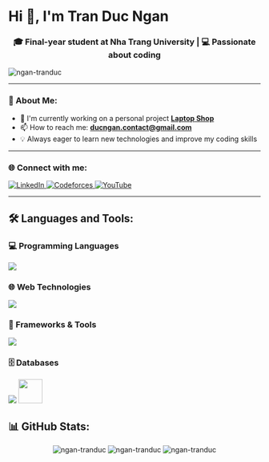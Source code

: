 # Hi 👋, I'm Tran Duc Ngan

<div align="center">

### 🎓 Final-year student at Nha Trang University | 💻 Passionate about coding

<p align="left"> <img src="https://komarev.com/ghpvc/?username=ngan-tranduc&label=Profile%20views&color=0e75b6&style=flat" alt="ngan-tranduc" /> </p>

</div>

---

### 🔭 About Me:
- 🚀 I'm currently working on a personal project [**Laptop Shop**](https://github.com/ngan-tranduc/laptop-store-web)
- 📫 How to reach me: **ducngan.contact@gmail.com**
- 💡 Always eager to learn new technologies and improve my coding skills

---

### 🌐 Connect with me:

<div align="center">

<p align="left">
<a href="https://linkedin.com/in/ngan-tran-duc-99bbb8371" target="_blank">
  <img src="https://img.shields.io/badge/LinkedIn-0077B5?style=for-the-badge&logo=linkedin&logoColor=white" alt="LinkedIn"/>
</a>
<a href="https://codeforces.com/profile/_nganj" target="_blank">
  <img src="https://img.shields.io/badge/Codeforces-445f9d?style=for-the-badge&logo=Codeforces&logoColor=white" alt="Codeforces"/>
</a>
  <a href="https://www.youtube.com/@tranducngan" target="_blank">
  <img src="https://img.shields.io/badge/YouTube-FF0000?style=for-the-badge&logo=youtube&logoColor=white" alt="YouTube"/>
</a>
</div>
</p>

</div>

---

## 🛠️ Languages and Tools:

### 💻 Programming Languages
<p align="left">
<img src="https://skillicons.dev/icons?i=c,cpp,cs,java,python,js,dart&theme=light" />
</p>

### 🌐 Web Technologies  
<p align="left">
<img src="https://skillicons.dev/icons?i=html,css,bootstrap&theme=light" />
</p>

### 🚀 Frameworks & Tools
<p align="left">
<img src="https://skillicons.dev/icons?i=flutter,spring,docker,git,postman&theme=light" />
</p>

### 🗄️ Databases
<p align="left">
<img src="https://skillicons.dev/icons?i=mongodb,mysql,firebase&theme=light" />
<img src="https://img.shields.io/badge/SQL%20Server-CC2927?style=flat&logo=microsoft-sql-server&logoColor=white&color=white&labelColor=F4F2ED" height="48"/>
</p>

## 📊 GitHub Stats:

<div align="center">
  
<img src="https://github-readme-stats.vercel.app/api/top-langs?username=ngan-tranduc&show_icons=true&locale=en&layout=compact&theme=light" alt="ngan-tranduc" />

<img src="https://github-readme-stats.vercel.app/api?username=ngan-tranduc&show_icons=true&locale=en&theme=light" alt="ngan-tranduc" />

<img src="https://github-readme-streak-stats.herokuapp.com/?user=ngan-tranduc&theme=light" alt="ngan-tranduc" />

</div>
